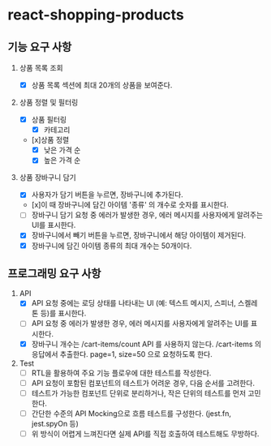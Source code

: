 # react-shopping-products

## 기능 요구 사항

1. 상품 목록 조회

   - [x] 상품 목록 섹션에 최대 20개의 상품을 보여준다.

2. 상품 정렬 및 필터링

   - [x] 상품 필터링
     - [x] 카테고리
   - [x]상품 정렬
     - [x] 낮은 가격 순
     - [x] 높은 가격 순

3. 상품 장바구니 담기
   - [x] 사용자가 담기 버튼을 누르면, 장바구니에 추가된다.
   - [x]이 때 장바구니에 담긴 아이템 '종류' 의 개수로 숫자를 표시한다.
   - [ ] 장바구니 담기 요청 중 에러가 발생한 경우, 에러 메시지를 사용자에게 알려주는 UI를 표시한다.
   - [x] 장바구니에서 빼기 버튼을 누르면, 장바구니에서 해당 아이템이 제거된다.
   - [x] 장바구니에 담긴 아이템 종류의 최대 개수는 50개이다.

## 프로그래밍 요구 사항

1. API
   - [x] API 요청 중에는 로딩 상태를 나타내는 UI (예: 텍스트 메시지, 스피너, 스켈레톤 등)를 표시한다.
   - [ ] API 요청 중 에러가 발생한 경우, 에러 메시지를 사용자에게 알려주는 UI를 표시한다.
   - [x] 장바구니 개수는 /cart-items/count API 를 사용하지 않는다. /cart-items 의 응답에서 추출한다. page=1, size=50 으로 요청하도록 한다.
2. Test
   - [ ] RTL을 활용하여 주요 기능 플로우에 대한 테스트를 작성한다.
   - [ ] API 요청이 포함된 컴포넌트의 테스트가 어려운 경우, 다음 순서를 고려한다.
   - [ ] 테스트가 가능한 컴포넌트 단위로 분리하거나, 작은 단위의 테스트를 먼저 고민한다.
   - [ ] 간단한 수준의 API Mocking으로 흐름 테스트를 구성한다. (jest.fn, jest.spyOn 등)
   - [ ] 위 방식이 어렵게 느껴진다면 실제 API를 직접 호출하여 테스트해도 무방하다.
